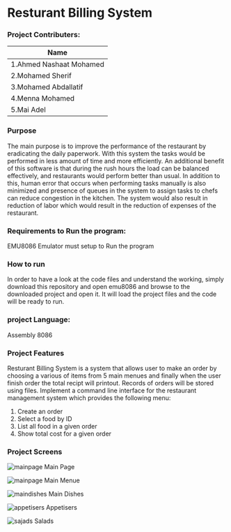 # Resturant Billing System

### Project Contributers:

| Name                        | 
| -----------                 | 
| 1.Ahmed Nashaat Mohamed     |             
| 2.Mohamed Sherif            |            
| 3.Mohamed Abdallatif        |             
| 4.Menna Mohamed             |             
| 5.Mai Adel                  |             

### Purpose
The main purpose is to improve the performance of the restaurant by eradicating the daily paperwork. With this system the tasks would be performed in less amount of time and more efficiently. An additional benefit of this software is that during the rush hours the load can be balanced effectively, and restaurants would perform better than usual. In addition to this, human error that occurs when performing tasks manually is also minimized and presence of queues in the system to assign tasks to chefs can reduce congestion in the kitchen. The system would also result in reduction of labor which would result in the reduction of expenses of the restaurant.
### Requirements to Run the program:
EMU8086 Emulator must setup to Run the program
### How to run
In order to have a look at the code files and understand the working, simply download this repository and open emu8086 and browse to the downloaded project and open it. It will load the project files and the code will be ready to run.
### project Language:
Assembly 8086

### Project Features
Resturant Billing System is a system that allows user to make an order by choosing a various of items from
5 main menues and finally when the user finish order the total recipt will printout.
Records of orders will be stored using files. Implement a command line interface for the restaurant management system which provides the following menu:
1. Create an order
2. Select a food by ID
3. List all food in a given order
4. Show total cost for a given order

### Project Screens
![mainpage](https://user-images.githubusercontent.com/65959637/209413859-24062dd3-580b-4cad-9d16-2f6227615a95.png)
Main Page

![mainpage](https://user-images.githubusercontent.com/65959637/209413885-bd60226d-c8c1-4397-aab3-6c049b70f5d2.png)
Main Menue

![maindishes](https://user-images.githubusercontent.com/65959637/209413904-b7591808-46af-40df-9f08-769085213208.png)
Main Dishes

![appetisers](https://user-images.githubusercontent.com/65959637/209413921-9385027d-7769-4388-bac1-8aa0810e764c.png)
Appetisers

![sajads](https://user-images.githubusercontent.com/65959637/209413949-21101897-2e68-41cf-8dfb-ce575c488547.png)
Salads

